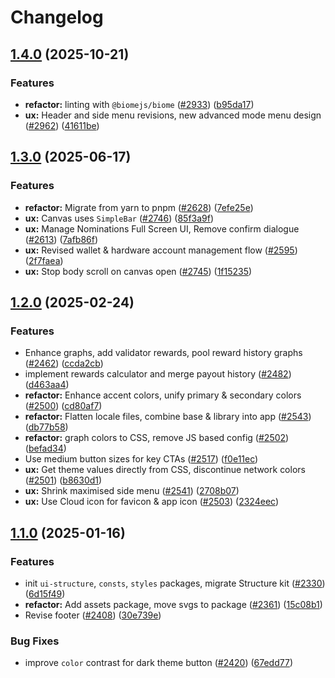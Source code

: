 # Changelog

## [1.4.0](https://github.com/polkadot-cloud/polkadot-staking-dashboard/compare/styles-v1.3.0...styles-v1.4.0) (2025-10-21)


### Features

* **refactor:** linting with `@biomejs/biome` ([#2933](https://github.com/polkadot-cloud/polkadot-staking-dashboard/issues/2933)) ([b95da17](https://github.com/polkadot-cloud/polkadot-staking-dashboard/commit/b95da17d4fa0d60cfdc3cd44a0de537cae461bf5))
* **ux:** Header and side menu revisions, new advanced mode menu design ([#2962](https://github.com/polkadot-cloud/polkadot-staking-dashboard/issues/2962)) ([41611be](https://github.com/polkadot-cloud/polkadot-staking-dashboard/commit/41611be616300cbaa93bf6da1adf9e4a096fe97f))

## [1.3.0](https://github.com/polkadot-cloud/polkadot-staking-dashboard/compare/styles-v1.2.0...styles-v1.3.0) (2025-06-17)


### Features

* **refactor:** Migrate from yarn to pnpm ([#2628](https://github.com/polkadot-cloud/polkadot-staking-dashboard/issues/2628)) ([7efe25e](https://github.com/polkadot-cloud/polkadot-staking-dashboard/commit/7efe25e7e98895ad89a69c3e55a2688e088f82a5))
* **ux:** Canvas uses `SimpleBar` ([#2746](https://github.com/polkadot-cloud/polkadot-staking-dashboard/issues/2746)) ([85f3a9f](https://github.com/polkadot-cloud/polkadot-staking-dashboard/commit/85f3a9f3820f366b9a78c8e0a1b2d9a7244ccc27))
* **ux:** Manage Nominations Full Screen UI, Remove confirm dialogue ([#2613](https://github.com/polkadot-cloud/polkadot-staking-dashboard/issues/2613)) ([7afb86f](https://github.com/polkadot-cloud/polkadot-staking-dashboard/commit/7afb86fc9ebeed9ddd580a01179ebb1ef6f90320))
* **ux:** Revised wallet & hardware account management flow ([#2595](https://github.com/polkadot-cloud/polkadot-staking-dashboard/issues/2595)) ([2f7faea](https://github.com/polkadot-cloud/polkadot-staking-dashboard/commit/2f7faea0080322e67f62f1f02ac70ead7865caf9))
* **ux:** Stop body scroll on canvas open ([#2745](https://github.com/polkadot-cloud/polkadot-staking-dashboard/issues/2745)) ([1f15235](https://github.com/polkadot-cloud/polkadot-staking-dashboard/commit/1f152351e814ffa3c1bbd943b0f34fe301f6bc0c))

## [1.2.0](https://github.com/polkadot-cloud/polkadot-staking-dashboard/compare/styles-v1.1.0...styles-v1.2.0) (2025-02-24)


### Features

* Enhance graphs, add validator rewards, pool reward history graphs ([#2462](https://github.com/polkadot-cloud/polkadot-staking-dashboard/issues/2462)) ([ccda2cb](https://github.com/polkadot-cloud/polkadot-staking-dashboard/commit/ccda2cbaeac8075e8a6650410538f9f0ae9885d5))
* implement rewards calculator and merge payout history ([#2482](https://github.com/polkadot-cloud/polkadot-staking-dashboard/issues/2482)) ([d463aa4](https://github.com/polkadot-cloud/polkadot-staking-dashboard/commit/d463aa4bb361e3cdfed435a12ad8713b9a9d04ec))
* **refactor:** Enhance accent colors, unify primary & secondary colors ([#2500](https://github.com/polkadot-cloud/polkadot-staking-dashboard/issues/2500)) ([cd80af7](https://github.com/polkadot-cloud/polkadot-staking-dashboard/commit/cd80af7d2740d5920a2fb088216659a1615aa2ad))
* **refactor:** Flatten locale files, combine base & library into app ([#2543](https://github.com/polkadot-cloud/polkadot-staking-dashboard/issues/2543)) ([db77b58](https://github.com/polkadot-cloud/polkadot-staking-dashboard/commit/db77b58f77871e5d53175bb1a750dc41d0dffa76))
* **refactor:** graph colors to CSS, remove JS based config ([#2502](https://github.com/polkadot-cloud/polkadot-staking-dashboard/issues/2502)) ([befad34](https://github.com/polkadot-cloud/polkadot-staking-dashboard/commit/befad3486f128074877d1a53540d0c08fde75068))
* Use medium button sizes for key CTAs ([#2517](https://github.com/polkadot-cloud/polkadot-staking-dashboard/issues/2517)) ([f0e11ec](https://github.com/polkadot-cloud/polkadot-staking-dashboard/commit/f0e11ec095fd5f0034450a44a32d452a7b051f61))
* **ux:** Get theme values directly from CSS, discontinue network colors ([#2501](https://github.com/polkadot-cloud/polkadot-staking-dashboard/issues/2501)) ([b8630d1](https://github.com/polkadot-cloud/polkadot-staking-dashboard/commit/b8630d1291b9e39a83a6cd98eb7da8f5ed128bf2))
* **ux:** Shrink maximised side menu ([#2541](https://github.com/polkadot-cloud/polkadot-staking-dashboard/issues/2541)) ([2708b07](https://github.com/polkadot-cloud/polkadot-staking-dashboard/commit/2708b07a3c1889b20d042d7bceb61c57ec73580e))
* **ux:** Use Cloud icon for favicon & app icon ([#2503](https://github.com/polkadot-cloud/polkadot-staking-dashboard/issues/2503)) ([2324eec](https://github.com/polkadot-cloud/polkadot-staking-dashboard/commit/2324eec09f2cfcd6c986cda6d1364b2bdc173b13))

## [1.1.0](https://github.com/polkadot-cloud/polkadot-staking-dashboard/compare/styles-v1.0.0...styles-v1.1.0) (2025-01-16)


### Features

* init `ui-structure`, `consts`, `styles` packages, migrate Structure kit ([#2330](https://github.com/polkadot-cloud/polkadot-staking-dashboard/issues/2330)) ([6d15f49](https://github.com/polkadot-cloud/polkadot-staking-dashboard/commit/6d15f49460315940ec7a2502a2dca238f72c401f))
* **refactor:** Add assets package, move svgs to package ([#2361](https://github.com/polkadot-cloud/polkadot-staking-dashboard/issues/2361)) ([15c08b1](https://github.com/polkadot-cloud/polkadot-staking-dashboard/commit/15c08b1f224cad6578575eae67cc03fe0947d938))
* Revise footer ([#2408](https://github.com/polkadot-cloud/polkadot-staking-dashboard/issues/2408)) ([30e739e](https://github.com/polkadot-cloud/polkadot-staking-dashboard/commit/30e739ed1ca7bebcc2ca6c4b4ebee2e54b2d2e77))


### Bug Fixes

* improve `color` contrast for dark theme button ([#2420](https://github.com/polkadot-cloud/polkadot-staking-dashboard/issues/2420)) ([67edd77](https://github.com/polkadot-cloud/polkadot-staking-dashboard/commit/67edd776f3380d808989b27347aa19c4cff0c09b))
